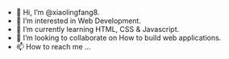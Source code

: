 - 👋 Hi, I’m @xiaolingfang8.
- 👀 I’m interested in Web Development.
- 🌱 I’m currently learning HTML, CSS & Javascript.
- 💞️ I’m looking to collaborate on How to build web applications.
- 📫 How to reach me ...

<!---
xiaolingfang8/xiaolingfang8 is a ✨ special ✨ repository because its `README.md` (this file) appears on your GitHub profile.
You can click the Preview link to take a look at your changes.
--->
